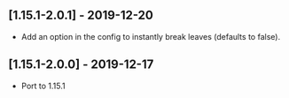 ## [1.15.1-2.0.1] - 2019-12-20
- Add an option in the config to instantly break leaves (defaults to false).

## [1.15.1-2.0.0] - 2019-12-17
- Port to 1.15.1
